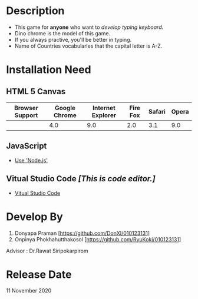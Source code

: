 # Description
  * This game for **anyone** who want to *develop typing keyboard.*
  * Dino chrome is the model of this game.
  * If you always practive, you'll be better in typing.
  * Name of Countries vocabularies that the capital letter is A-Z.
  
# Installation Need
## HTML 5 Canvas
  Browser Support | Google Chrome | Internet Explorer | Fire Fox | Safari | Opera
   -------------- | -------------- | -------------- | -------------- |  -------------- | -------------- |
  <canvas>  | 4.0 | 9.0 | 2.0 | 3.1 | 9.0 |
## JavaScript
  * [Use 'Node.js'](https://nodejs.org/en/download/)
## Vitual Studio Code *[This is code editor.]*
  * [Vitual Studio Code](https://code.visualstudio.com/download)

# Develop By
  1. Donyapa Praman [https://github.com/DonXI/010123131]
  2. Onpinya Phokhahutthakosol [https://github.com/RyuKoki/010123131]
  
  Advisor : Dr.Rawat Siripokarpirom
  
# Release Date
  11 November 2020
